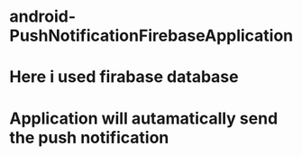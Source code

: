 # android-PushNotificationFirebaseApplication
# Here i used firabase database
# Application will autamatically send the push notification
